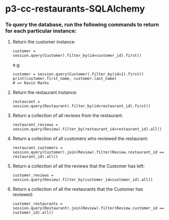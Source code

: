 # p3-cc-restaurants-SQLAlchemy

### To query the database, run the following commands to return for each particular instance: 

1. Return the customer instance:
    ```
    customer = session.query(Customer).filter_by(id=customer_id).first()
    ```
    e.g.
    ```
    customer = session.query(Customer).filter_by(id=1).first()
    print(customer.first_name, customer.last_name)
    # => Kevin Marks

2. Return the restaurant instance:
    ```
    restaurant = session.query(Restaurant).filter_by(id=restaurant_id).first()
    ```

3. Return a collection of all reviews from the restaurant:
    ```
    restaurant_reviews = session.query(Review).filter_by(restaurant_id=restaurant_id).all()
    ```

4. Return a collection of all customers who reviewed the restaurant:
    ```
    restaurant_customers = session.query(Customer).join(Review).filter(Review.restaurant_id == restaurant_id).all()
    ```

5. Return a collection of all the reviews that the Customer has left:
    ```
    customer_reviews = session.query(Review).filter_by(customer_id=customer_id).all()
    ```

6. Return a collection of all the restaurants that the Customer has reviewed:
    ```
    customer_restaurants = session.query(Restaurant).join(Review).filter(Review.customer_id == customer_id).all()
    ```
